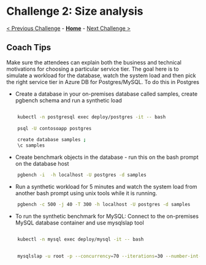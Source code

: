 # Challenge 2: Size analysis

[< Previous Challenge](./01-assessment.md) - **[Home](./README.md)** - [Next Challenge >](./03-offline-migration.md)

## Coach Tips

 Make sure the attendees can explain both the business and technical motivations for choosing a particular service tier. The goal here is to simulate a workload for the
 database, watch the system load and then pick the right service tier in Azure DB for Postgres/MySQL. To do this in Postgres

 * Create a database in your on-premises database called samples, create pgbench schema and run a synthetic load
 
```bash

    kubectl -n postgresql exec deploy/postgres -it -- bash
    
    psql -U contosoapp postgres
     
    create database samples ;
    \c samples
```
* Create benchmark objects in the database - run this on the bash prompt on the database host
```bash
    pgbench -i  -h localhost -U postgres -d samples
```
* Run a synthetic workload for 5 minutes and watch the system load from another bash prompt using unix tools while it is running.
```bash
    pgbench -c 500 -j 40 -T 300 -h localhost -U postgres -d samples
```
* To run the synthetic benchmark for MySQL:
    Connect to the on-premises MySQL database container and use mysqlslap tool
```bash

    kubectl -n mysql exec deploy/mysql -it -- bash
    
    
    mysqlslap -u root -p --concurrency=70 --iterations=30 --number-int-cols=10 --number-char-cols=20 --auto-generate-sql
```
